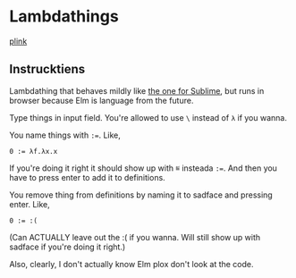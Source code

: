 Lambdathings
============

[plink](http://llama-the-ultimate.org/lambders.html)

Instrucktiens
-------------

Lambdathing that behaves mildly like [the one for Sublime](https://github.com/Glorp/SublimeLambdas), but runs in browser because Elm is language from the future.

Type things in input field. You're allowed to use `\` instead of `λ` if you wanna.

You name things with `:=`. Like,

    0 := λf.λx.x

If you're doing it right it should show up with `≝` insteada `:=`. And then you have to press enter to add it to definitions.

You remove thing from definitions by naming it to sadface and pressing enter. Like,

    0 := :(

(Can ACTUALLY leave out the :( if you wanna. Will still show up with sadface if you're doing it right.)

Also, clearly, I don't actually know Elm plox don't look at the code.
